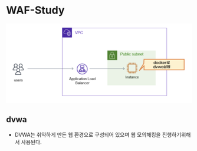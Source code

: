 # WAF-Study

![waf](./public/waf.png)

## dvwa

- DVWA는 취약하게 만든 웹 환경으로 구성되어 있으며 웹 모의해킹을 진행하기위해서 사용된다.
